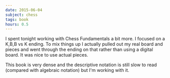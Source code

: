 ```yaml
---
date: 2015-06-04
subject: chess
tags: book
hours: 0.5
---
```


I spent tonight working with Chess Fundamentals a bit more. I focused on a K,B,B vs K ending. To mix things up I actually pulled out my real board and pieces and went through the ending on that rather than using a digital board. It was nice to use actual pieces.

This book is very dense and the descriptive notation is still slow to read (compared with algebraic notation) but I'm working with it. 
